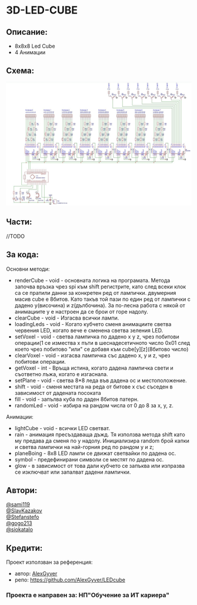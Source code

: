 ﻿# 3D-LED-CUBE
## Описание:
- 8x8x8 Led Cube
- 4 Анимации
## Схема:
![scheme](https://github.com/sami119/3D-LED-CUBE/blob/master/Schematic/scheme-1.jpg)
## Части:
//TODO
## За кода:
Основни методи:
- renderCube - void - основната логика на програмата. Метода започва връзка чрез spi към shift регистрите, като след всеки клок са се пратили данни за конкретен ред
от лампички. двумерния масив cube е 8битов. Като такъв той пази по един ред от лампички с дадено y(височина) и z(дълбочина). За по-лесна работа с някой от
анимациите y e настроен да се брои от горе надолу.
- clearCube - void - Изгасва всички лампи.
- loadingLeds - void - Когато кубчето сменя анимациите светва червения LED, когато вече е смененa светва зеления LED.
- setVoxel - void - светва лампичка по дадено x y z, чрез побитови операции(1 се измества x пъти в шеснадесетичното число 0x01 след което чрез побитово "или" се
добавя към cube[y][z](8битово число)
- clearVoxel - void - изгасва лампичка със дадено x, y и z, чрез побитови операции.
- getVoxel - int - Връща истина, когато даденa лампичка свети и съответно лъжа, когато е изгаснала.
- setPlane - void - светва 8*8 леда във дадена ос и местоположение.
- shift - void - сменя местата на реда от битове x със съседен в зависимост от дадената посоката
- fill - void - запълва куба по даден 8битов патерн.
- randomLed - void - избира на рандом числа от 0 до 8 за x, y, z.

Анимации:
- lightCube - void - всички LED светват.
- rain - анимация пресъздаваща дъжд. Тя използва метода shift като му предава да сменя по y надолу. Инициализира random брой капки и светва лампички на
най-горния ред по рандом y и z;
- planeBoing - 8x8 LED лампи се движат светвайки по дадена ос.
- symbol - предефинирани символи се местят по дадена ос.
- glow - в зависимост от това дали кубчето се запъква или изпразва се изключват или запалват дадени лампички.
## Автори:
[@sami119](https://github.com/sami119) <br />
[@SlavKazakov](https://github.com/SlavKazakov) <br />
[@Stefanstefo](https://github.com/Stefanstefo) <br />
[@gogo213](https://github.com/gogo213) <br />
[@siokatalo](https://github.com/siokatalo)
## Кредити:
Проект използван за референция: <br />
- автор: [AlexGyver](https://github.com/AlexGyver)
- репо: https://github.com/AlexGyver/LEDcube
### Проекта е направен за: НП"Обучение за ИТ кариера"
